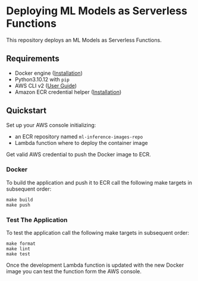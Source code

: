 # Deploying ML Models as Serverless Functions

This repository deploys an ML Models as Serverless Functions. 

## Requirements

* Docker engine ([Installation](https://docs.docker.com/engine/install/))
* Python3.10.12 with `pip`
* AWS CLI v2 ([User Guide](https://docs.aws.amazon.com/cli/latest/userguide/cli-chap-welcome.html))
* Amazon ECR credential helper ([Installation](https://github.com/awslabs/amazon-ecr-credential-helper))

## Quickstart

Set up your AWS console initializing:
* an ECR repository named `ml-inference-images-repo`
* Lambda function where to deploy the container image

Get valid AWS credential to push the Docker image to ECR. 

### Docker

To build the application and push it to ECR call the following make targets in subsequent order:
```shell
make build
make push
```

### Test The Application

To test the application call the following make targets in subsequent order:
```shell
make format
make lint
make test
```

Once the development Lambda function is updated with the new Docker image you can test the function form the AWS console.
